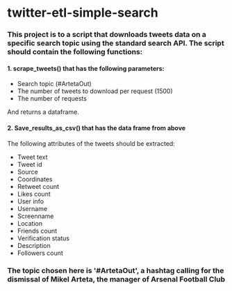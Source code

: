 # twitter-etl-simple-search

### This project is to a script that downloads tweets data on a specific search topic using the standard search API. The script should contain the following functions: 
#### 1. scrape_tweets() that has the following parameters:
* Search topic (#ArtetaOut)
* The number of tweets to download per request (1500)
* The number of requests

And returns a dataframe.

#### 2. Save_results_as_csv() that has the data frame from above


The following attributes of the tweets should be extracted:

* Tweet text
* Tweet id
* Source
* Coordinates
* Retweet count
* Likes count
* User info
* Username
* Screenname
* Location
* Friends count
* Verification status
* Description
* Followers count


### The topic chosen here is '#ArtetaOut', a hashtag calling for the dismissal of Mikel Arteta, the manager of Arsenal Football Club
